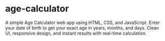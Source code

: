 # age-calculator
A simple Age Calculator web app using HTML, CSS, and JavaScript. Enter your date of birth to get your exact age in years, months, and days. Clean UI, responsive design, and instant results with real-time calculation.
